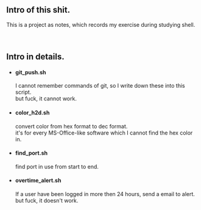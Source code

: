## Intro of this shit.
This is a project as notes, which records my exercise during studying shell.
<br/>
<br/>
<br/>

## Intro in details.
* #### git_push.sh
    I cannot remember commands of git, so I write down these into this script.
    <br/>
    but fuck, it cannot work.
* #### color_h2d.sh
    convert color from hex format to dec format.
    <br/>
    it's for every MS-Office-like software which I cannot find the hex color in.
* #### find_port.sh
    find port in use from start to end.
* #### overtime_alert.sh
    If a user have been logged in more then 24 hours, send a email to alert.
    <br/>
    but fuck, it doesn't work.
